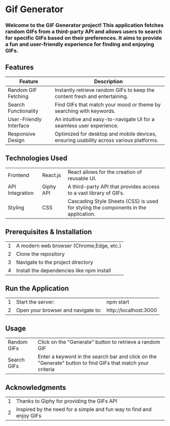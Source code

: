 # Gif Generator

### Welcome to the GIF Generator project! This application fetches random GIFs from a third-party API and allows users to search for specific GIFs based on their preferences. It aims to provide a fun and user-friendly experience for finding and enjoying GIFs.

## Features
|Feature|Description|
|-|-|
|Random GIF Fetching|Instantly retrieve random GIFs to keep the content fresh and entertaining.|
|Search Functionality|Find GIFs that match your mood or theme by searching with keywords.|
|User-Friendly Interface|An intuitive and easy-to-navigate UI for a seamless user experience.|
|Responsive Design|Optimized for desktop and mobile devices, ensuring usability across various platforms.|

## Technologies Used
||||
|-|-|-|
|Frontend|React.js|React allows for the creation of reusable UI.|
|API Integration|Giphy API|A third-party API that provides access to a vast library of GIFs.|
|Styling|CSS|Cascading Style Sheets (CSS) is used for styling the components in the application.|


## Prerequisites & Installation
|||
|-|-|
|1|A modern web browser (Chrome,Edge, etc.)|
|2|Clone the repository|
|3|Navigate to the project directory|
|4|Install the dependencies like npm install|

## Run the Application
||||
|-|-|-|
|1|Start the server:|npm start|
|2|Open your browser and navigate to:|http://localhost:3000|


## Usage
|||
|-|-|
|Random GIFs| Click on the "Generate" button to retrieve a random GIF|
|Search GIFs| Enter a keyword in the search bar and click on the "Generate" button to find GIFs that match your criteria|

## Acknowledgments
|||
|-|-|
|1|Thanks to Giphy for providing the GIFs API|
|2|Inspired by the need for a simple and fun way to find and enjoy GIFs|












